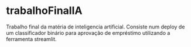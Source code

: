 # trabalhoFinalIA
Trabalho final da matéria de inteligencia artificial. Consiste num deploy de um classificador binário para aprovação de empréstimo utilizando a ferramenta streamlit.
